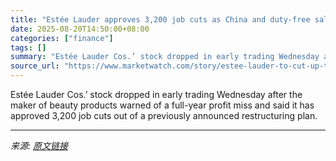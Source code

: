 ```yaml
---
title: "Estée Lauder approves 3,200 job cuts as China and duty-free sales remain weak"
date: 2025-08-20T14:50:00+08:00
categories: ["finance"]
tags: []
summary: "Estée Lauder Cos.’ stock dropped in early trading Wednesday after the maker of beauty products warned of a full-year profit miss and said it has approved 3,200 job cuts out of a previously announced r"
source_url: "https://www.marketwatch.com/story/estee-lauder-to-cut-up-to-7-000-jobs-as-china-and-duty-free-sales-stay-weak-82092ee3?mod=mw_rss_topstories"
---
```


Estée Lauder Cos.’ stock dropped in early trading Wednesday after the maker of beauty products warned of a full-year profit miss and said it has approved 3,200 job cuts out of a previously announced restructuring plan.

---

*来源: [原文链接](https://www.marketwatch.com/story/estee-lauder-to-cut-up-to-7-000-jobs-as-china-and-duty-free-sales-stay-weak-82092ee3?mod=mw_rss_topstories)*
